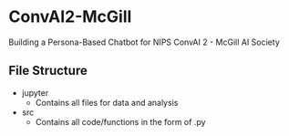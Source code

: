 # ConvAI2-McGill
Building a Persona-Based Chatbot for NIPS ConvAI 2 - McGill AI Society

## File Structure
- jupyter
	- Contains all files for data and analysis
- src
	- Contains all code/functions in the form of .py


